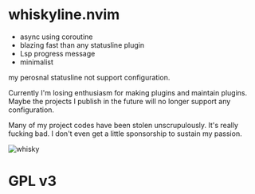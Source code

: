 # whiskyline.nvim

- async using coroutine
- blazing fast than any statusline plugin
- Lsp progress message
- minimalist

my perosnal statusline not support configuration.

Currently I'm losing enthusiasm for making plugins and maintain plugins. Maybe the projects I publish
in the future will no longer support any configuration.

Many of my project codes have been stolen unscrupulously. It's really fucking bad. I don't even get a
little sponsorship to sustain my passion.

![whisky](https://user-images.githubusercontent.com/41671631/215671306-1f274697-b778-41a6-a1ce-ba93b2d62eaa.png)

# GPL v3

